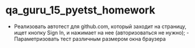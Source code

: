 # qa_guru_15_pyetst_homework
- Реализовать автотест для github.com, который заходит на страницу, ищет кнопку Sign In, и нажимает на нее (авторизоваться не нужно);  - Параметризовать тест различным размером окна браузера
